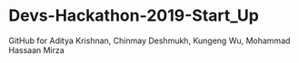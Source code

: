 # Devs-Hackathon-2019-Start_Up
GitHub for Aditya Krishnan, Chinmay Deshmukh, Kungeng Wu, Mohammad Hassaan Mirza
